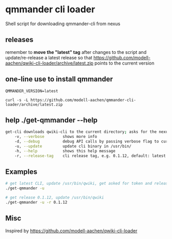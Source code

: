 # qmmander cli loader
Shell script for downloading qmmander-cli from nexus

## releases
remember to __move the "latest" tag__ after changes to the script and update/re-release a latest release so that https://github.com/modell-aachen/qwiki-cli-loader/archive/latest.zip points to the current version

## one-line use to install qmmander
```
QMMANDER_VERSION=latest

curl -s -L https://github.com/modell-aachen/qmmander-cli-loader/archive/latest.zip
```

## help ./get-qmmander --help
```Bash
get-cli downloads qwiki-cli to the current directory; asks for the nexus bot token if NEXUS_BOT_TOKEN is not set as environmental variable [OPTION...]
    -v, --verbose        shows more info
    -d, --debug          debug API calls by passing verbose flag to curl
    -u, --update         update cli binary in /usr/bin/
    -h, --help           shows this help message
    -r, --release-tag    cli release tag, e.g. 0.1.12, default: latest
 ```
## Examples

```BASH
# get latest CLI, update /usr/bin/qwiki, get asked for token and release
./get-qmmander -u

# get release 0.1.12, update /usr/bin/qwiki
./get-qmmander -u -r 0.1.12
```

## Misc
Inspired by https://github.com/modell-aachen/qwiki-cli-loader
